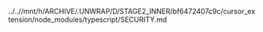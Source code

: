 ../..//mnt/h/ARCHIVE/.UNWRAP/D/STAGE2_INNER/bf6472407c9c/cursor_extension/node_modules/typescript/SECURITY.md